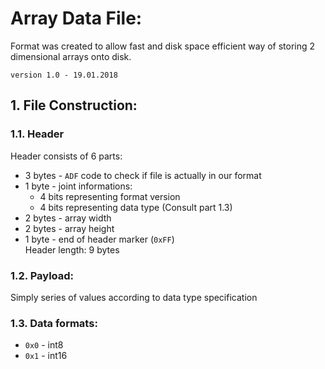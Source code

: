 # Array Data File:
 Format was created to allow fast and disk space efficient way of storing 2 dimensional arrays onto disk.

`version 1.0 - 19.01.2018`

## 1. File Construction:  
### 1.1. Header
Header consists of 6 parts:
* 3 bytes - `ADF` code to check if file is actually in our format
* 1 byte - joint informations:
    * 4 bits representing format version
    * 4 bits representing data type (Consult part 1.3)
* 2 bytes - array width
* 2 bytes - array height
* 1 byte - end of header marker (`0xFF`)  
Header length: 9 bytes
### 1.2. Payload:
Simply series of values according to data type specification
### 1.3. Data formats:
* `0x0` - int8
* `0x1` - int16
